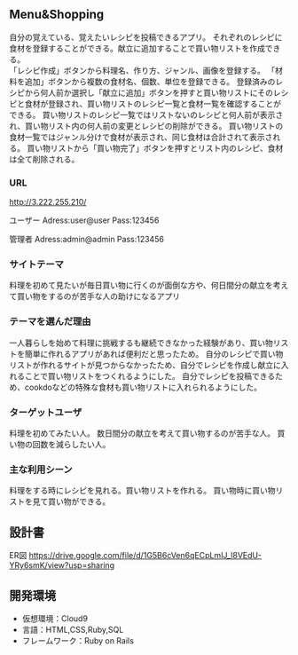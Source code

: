 ## Menu&Shopping

自分の覚えている、覚えたいレシピを投稿できるアプリ。
それぞれのレシピに食材を登録することができる。献立に追加することで買い物リストを作成できる。  
「レシピ作成」ボタンから料理名、作り方、ジャンル、画像を登録する。
「材料を追加」ボタンから複数の食材名、個数、単位を登録できる。
登録済みのレシピから何人前か選択し「献立に追加」ボタンを押すと買い物リストにそのレシピと食材が登録され、買い物リストのレシピ一覧と食材一覧を確認することができる。
買い物リストのレシピ一覧ではリストないのレシピと何人前が表示され、買い物リスト内の何人前の変更とレシピの削除ができる。
買い物リストの食材一覧ではジャンル分けで食材が表示され、同じ食材は合計されて表示される。
買い物リストから「買い物完了」ボタンを押すとリスト内のレシピ、食材は全て削除される。  

### URL
http://3.222.255.210/

ユーザー
Adress:user@user
Pass:123456

管理者
Adress:admin@admin
Pass:123456

### サイトテーマ

料理を初めて見たいが毎日買い物に行くのが面倒な方や、何日間分の献立を考えて買い物をするのが苦手な人の助けになるアプリ

### テーマを選んだ理由

一人暮らしを始めて料理に挑戦するも継続できなかった経験があり、買い物リストを簡単に作れるアプリがあれば便利だと思ったため。
自分のレシピで買い物リストが作れるサイトが見つからなかったため、自分でレシピを作成し献立に入れることで買い物リストをつくれるようにした。
自分でレシピを投稿できるため、cookdoなどの特殊な食材も買い物リストに入れられるようにした。

### ターゲットユーザ

料理を初めてみたい人。
数日間分の献立を考えて買い物するのが苦手な人。
買い物の回数を減らしたい人。

### 主な利用シーン

料理をする時にレシピを見れる。買い物リストを作れる。
買い物時に買い物リストを見て買い物ができる。

## 設計書

ER図
https://drive.google.com/file/d/1G5B6cVen6qECpLmIJ_l8VEdU-YRy6smK/view?usp=sharing  

## 開発環境

- 仮想環境：Cloud9
- 言語：HTML,CSS,Ruby,SQL
- フレームワーク：Ruby on Rails
